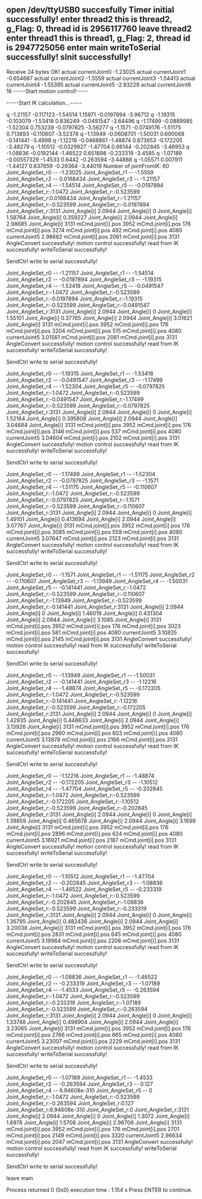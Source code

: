 open /dev/ttyUSB0 succesfully
Timer initial successfully!
enter thread2
this is thread2, g_Flag: 0, thread id is 2956117760
leave thread2
enter thread1
this is thread1, g_Flag: 2, thread id is 2947725056
enter main
writeToSerial successfully!
sInit successfully!
-------------
Receive 24 bytes OK!
actual currentJoint0  -1.23025
actual currentJoint1  -0.654687
actual currentJoint2  -1.5559
actual currentJoint3  -1.54413
actual currentJoint4  -1.55395
actual currentJoint5  -2.83229
actual currentJoint6  16
-----Start motion control!-----


-----Start IK calculation...-----

q
  -1.21157
 -0.117123
  -1.54514
   1.15971
-0.0197894
  -3.96712
q
  -1.19315
 -0.103079
  -1.53418
  0.836249
-0.0491547
  -3.64496
q
  -1.17499
-0.0889985
  -1.52304
  0.753239
-0.0797825
  -3.56277
q
   -1.1571
-0.0749176
  -1.51175
  0.713893
 -0.110607
  -3.52376
q
  -1.13949
-0.0608701
  -1.50031
  0.690068
 -0.141441
   -3.4998
q
  -1.12216
-0.0468861
  -1.48874
  0.673653
 -0.172205
  -3.48279
q
  -1.10512
-0.0329927
  -1.47704
   0.66144
 -0.202845
  -3.46953
q
  -1.08836
-0.0192144
  -1.46522
  0.651898
 -0.233319
   -3.4585
q
   -1.07189
-0.00557329
    -1.4533
     0.6442
  -0.263594
   -3.44888
q
-1.05571
0.007911
-1.44127
0.637859
-0.29364
-3.44019
Number of jointFromIK: 60
Joint_AngleSet_r0 -- -1.23025
Joint_AngleSet_r1 -- -1.5559
Joint_AngleSet_r2 -- 0.0168434
Joint_AngleSet_r3 -- -1.21157
Joint_AngleSet_r4 -- -1.54514
Joint_AngleSet_r5 -- -0.0197894
Joint_AngleSet_r:-1.0472
Joint_AngleSet_r:-0.523599
Joint_AngleSet_r:0.0168434
Joint_AngleSet_r:-1.21157
Joint_AngleSet_r:-0.523599
Joint_AngleSet_r:-0.0197894
Joint_AngleSet_r:3131
Joint_Angle[i] 2.0944
Joint_Angle[i] 0
Joint_Angle[i] 1.58764
Joint_Angle[i] 0.359227
Joint_Angle[i] 2.0944
Joint_Angle[i] 2.98685
Joint_Angle[i] 3131
mCmd.joint[i].pos  3952
mCmd.joint[i].pos  176
mCmd.joint[i].pos  3274
mCmd.joint[i].pos  492
mCmd.joint[i].pos  4080
currentJoint5  2.98662
mCmd.joint[i].pos  2061
mCmd.joint[i].pos  3131
AngleConvert successfully!
motion control successfully!
read from IK successfully!
writeToSerial successfully!


SendCtrl write to serial successfully!

Joint_AngleSet_r0 -- -1.21157
Joint_AngleSet_r1 -- -1.54514
Joint_AngleSet_r2 -- -0.0197894
Joint_AngleSet_r3 -- -1.19315
Joint_AngleSet_r4 -- -1.53418
Joint_AngleSet_r5 -- -0.0491547
Joint_AngleSet_r:-1.0472
Joint_AngleSet_r:-0.523599
Joint_AngleSet_r:-0.0197894
Joint_AngleSet_r:-1.19315
Joint_AngleSet_r:-0.523599
Joint_AngleSet_r:-0.0491547
Joint_AngleSet_r:3131
Joint_Angle[i] 2.0944
Joint_Angle[i] 0
Joint_Angle[i] 1.55101
Joint_Angle[i] 0.37765
Joint_Angle[i] 2.0944
Joint_Angle[i] 3.01621
Joint_Angle[i] 3131
mCmd.joint[i].pos  3952
mCmd.joint[i].pos  176
mCmd.joint[i].pos  3204
mCmd.joint[i].pos  515
mCmd.joint[i].pos  4080
currentJoint5  3.01561
mCmd.joint[i].pos  2081
mCmd.joint[i].pos  3131
AngleConvert successfully!
motion control successfully!
read from IK successfully!
writeToSerial successfully!


SendCtrl write to serial successfully!

Joint_AngleSet_r0 -- -1.19315
Joint_AngleSet_r1 -- -1.53418
Joint_AngleSet_r2 -- -0.0491547
Joint_AngleSet_r3 -- -1.17499
Joint_AngleSet_r4 -- -1.52304
Joint_AngleSet_r5 -- -0.0797825
Joint_AngleSet_r:-1.0472
Joint_AngleSet_r:-0.523599
Joint_AngleSet_r:-0.0491547
Joint_AngleSet_r:-1.17499
Joint_AngleSet_r:-0.523599
Joint_AngleSet_r:-0.0797825
Joint_AngleSet_r:3131
Joint_Angle[i] 2.0944
Joint_Angle[i] 0
Joint_Angle[i] 1.52164
Joint_Angle[i] 0.395808
Joint_Angle[i] 2.0944
Joint_Angle[i] 3.04684
Joint_Angle[i] 3131
mCmd.joint[i].pos  3952
mCmd.joint[i].pos  176
mCmd.joint[i].pos  3146
mCmd.joint[i].pos  537
mCmd.joint[i].pos  4080
currentJoint5  3.04604
mCmd.joint[i].pos  2102
mCmd.joint[i].pos  3131
AngleConvert successfully!
motion control successfully!
read from IK successfully!
writeToSerial successfully!


SendCtrl write to serial successfully!

Joint_AngleSet_r0 -- -1.17499
Joint_AngleSet_r1 -- -1.52304
Joint_AngleSet_r2 -- -0.0797825
Joint_AngleSet_r3 -- -1.1571
Joint_AngleSet_r4 -- -1.51175
Joint_AngleSet_r5 -- -0.110607
Joint_AngleSet_r:-1.0472
Joint_AngleSet_r:-0.523599
Joint_AngleSet_r:-0.0797825
Joint_AngleSet_r:-1.1571
Joint_AngleSet_r:-0.523599
Joint_AngleSet_r:-0.110607
Joint_AngleSet_r:3131
Joint_Angle[i] 2.0944
Joint_Angle[i] 0
Joint_Angle[i] 1.49101
Joint_Angle[i] 0.413694
Joint_Angle[i] 2.0944
Joint_Angle[i] 3.07767
Joint_Angle[i] 3131
mCmd.joint[i].pos  3952
mCmd.joint[i].pos  176
mCmd.joint[i].pos  3085
mCmd.joint[i].pos  559
mCmd.joint[i].pos  4080
currentJoint5  3.07647
mCmd.joint[i].pos  2123
mCmd.joint[i].pos  3131
AngleConvert successfully!
motion control successfully!
read from IK successfully!
writeToSerial successfully!


SendCtrl write to serial successfully!

Joint_AngleSet_r0 -- -1.1571
Joint_AngleSet_r1 -- -1.51175
Joint_AngleSet_r2 -- -0.110607
Joint_AngleSet_r3 -- -1.13949
Joint_AngleSet_r4 -- -1.50031
Joint_AngleSet_r5 -- -0.141441
Joint_AngleSet_r:-1.0472
Joint_AngleSet_r:-0.523599
Joint_AngleSet_r:-0.110607
Joint_AngleSet_r:-1.13949
Joint_AngleSet_r:-0.523599
Joint_AngleSet_r:-0.141441
Joint_AngleSet_r:3131
Joint_Angle[i] 2.0944
Joint_Angle[i] 0
Joint_Angle[i] 1.46019
Joint_Angle[i] 0.431304
Joint_Angle[i] 2.0944
Joint_Angle[i] 3.1085
Joint_Angle[i] 3131
mCmd.joint[i].pos  3952
mCmd.joint[i].pos  176
mCmd.joint[i].pos  3023
mCmd.joint[i].pos  581
mCmd.joint[i].pos  4080
currentJoint5  3.10835
mCmd.joint[i].pos  2145
mCmd.joint[i].pos  3131
AngleConvert successfully!
motion control successfully!
read from IK successfully!
writeToSerial successfully!


SendCtrl write to serial successfully!

Joint_AngleSet_r0 -- -1.13949
Joint_AngleSet_r1 -- -1.50031
Joint_AngleSet_r2 -- -0.141441
Joint_AngleSet_r3 -- -1.12216
Joint_AngleSet_r4 -- -1.48874
Joint_AngleSet_r5 -- -0.172205
Joint_AngleSet_r:-1.0472
Joint_AngleSet_r:-0.523599
Joint_AngleSet_r:-0.141441
Joint_AngleSet_r:-1.12216
Joint_AngleSet_r:-0.523599
Joint_AngleSet_r:-0.172205
Joint_AngleSet_r:3131
Joint_Angle[i] 2.0944
Joint_Angle[i] 0
Joint_Angle[i] 1.42935
Joint_Angle[i] 0.448633
Joint_Angle[i] 2.0944
Joint_Angle[i] 3.13926
Joint_Angle[i] 3131
mCmd.joint[i].pos  3952
mCmd.joint[i].pos  176
mCmd.joint[i].pos  2960
mCmd.joint[i].pos  603
mCmd.joint[i].pos  4080
currentJoint5  3.13878
mCmd.joint[i].pos  2166
mCmd.joint[i].pos  3131
AngleConvert successfully!
motion control successfully!
read from IK successfully!
writeToSerial successfully!


SendCtrl write to serial successfully!

Joint_AngleSet_r0 -- -1.12216
Joint_AngleSet_r1 -- -1.48874
Joint_AngleSet_r2 -- -0.172205
Joint_AngleSet_r3 -- -1.10512
Joint_AngleSet_r4 -- -1.47704
Joint_AngleSet_r5 -- -0.202845
Joint_AngleSet_r:-1.0472
Joint_AngleSet_r:-0.523599
Joint_AngleSet_r:-0.172205
Joint_AngleSet_r:-1.10512
Joint_AngleSet_r:-0.523599
Joint_AngleSet_r:-0.202845
Joint_AngleSet_r:3131
Joint_Angle[i] 2.0944
Joint_Angle[i] 0
Joint_Angle[i] 1.39859
Joint_Angle[i] 0.465678
Joint_Angle[i] 2.0944
Joint_Angle[i] 3.1699
Joint_Angle[i] 3131
mCmd.joint[i].pos  3952
mCmd.joint[i].pos  176
mCmd.joint[i].pos  2896
mCmd.joint[i].pos  624
mCmd.joint[i].pos  4080
currentJoint5  3.16921
mCmd.joint[i].pos  2187
mCmd.joint[i].pos  3131
AngleConvert successfully!
motion control successfully!
read from IK successfully!
writeToSerial successfully!


SendCtrl write to serial successfully!

Joint_AngleSet_r0 -- -1.10512
Joint_AngleSet_r1 -- -1.47704
Joint_AngleSet_r2 -- -0.202845
Joint_AngleSet_r3 -- -1.08836
Joint_AngleSet_r4 -- -1.46522
Joint_AngleSet_r5 -- -0.233319
Joint_AngleSet_r:-1.0472
Joint_AngleSet_r:-0.523599
Joint_AngleSet_r:-0.202845
Joint_AngleSet_r:-1.08836
Joint_AngleSet_r:-0.523599
Joint_AngleSet_r:-0.233319
Joint_AngleSet_r:3131
Joint_Angle[i] 2.0944
Joint_Angle[i] 0
Joint_Angle[i] 1.36795
Joint_Angle[i] 0.482436
Joint_Angle[i] 2.0944
Joint_Angle[i] 3.20038
Joint_Angle[i] 3131
mCmd.joint[i].pos  3952
mCmd.joint[i].pos  176
mCmd.joint[i].pos  2831
mCmd.joint[i].pos  645
mCmd.joint[i].pos  4080
currentJoint5  3.19964
mCmd.joint[i].pos  2208
mCmd.joint[i].pos  3131
AngleConvert successfully!
motion control successfully!
read from IK successfully!
writeToSerial successfully!


SendCtrl write to serial successfully!

Joint_AngleSet_r0 -- -1.08836
Joint_AngleSet_r1 -- -1.46522
Joint_AngleSet_r2 -- -0.233319
Joint_AngleSet_r3 -- -1.07189
Joint_AngleSet_r4 -- -1.4533
Joint_AngleSet_r5 -- -0.263594
Joint_AngleSet_r:-1.0472
Joint_AngleSet_r:-0.523599
Joint_AngleSet_r:-0.233319
Joint_AngleSet_r:-1.07189
Joint_AngleSet_r:-0.523599
Joint_AngleSet_r:-0.263594
Joint_AngleSet_r:3131
Joint_Angle[i] 2.0944
Joint_Angle[i] 0
Joint_Angle[i] 1.33748
Joint_Angle[i] 0.498904
Joint_Angle[i] 2.0944
Joint_Angle[i] 3.23065
Joint_Angle[i] 3131
mCmd.joint[i].pos  3952
mCmd.joint[i].pos  176
mCmd.joint[i].pos  2766
mCmd.joint[i].pos  665
mCmd.joint[i].pos  4080
currentJoint5  3.23007
mCmd.joint[i].pos  2229
mCmd.joint[i].pos  3131
AngleConvert successfully!
motion control successfully!
read from IK successfully!
writeToSerial successfully!


SendCtrl write to serial successfully!

Joint_AngleSet_r0 -- -1.07189
Joint_AngleSet_r1 -- -1.4533
Joint_AngleSet_r2 -- -0.263594
Joint_AngleSet_r3 -- 0.127
Joint_AngleSet_r4 -- 6.94608e-310
Joint_AngleSet_r5 -- 0
Joint_AngleSet_r:-1.0472
Joint_AngleSet_r:-0.523599
Joint_AngleSet_r:-0.263594
Joint_AngleSet_r:0.127
Joint_AngleSet_r:6.94608e-310
Joint_AngleSet_r:0
Joint_AngleSet_r:3131
Joint_Angle[i] 2.0944
Joint_Angle[i] 0
Joint_Angle[i] 1.3072
Joint_Angle[i] 1.6978
Joint_Angle[i] 1.5708
Joint_Angle[i] 2.96706
Joint_Angle[i] 3131
mCmd.joint[i].pos  3952
mCmd.joint[i].pos  176
mCmd.joint[i].pos  2701
mCmd.joint[i].pos  2149
mCmd.joint[i].pos  3320
currentJoint5  2.96634
mCmd.joint[i].pos  2047
mCmd.joint[i].pos  3131
AngleConvert successfully!
motion control successfully!
read from IK successfully!
writeToSerial successfully!


SendCtrl write to serial successfully!

leave main

Process returned 0 (0x0)   execution time : 1.154 s
Press ENTER to continue.


